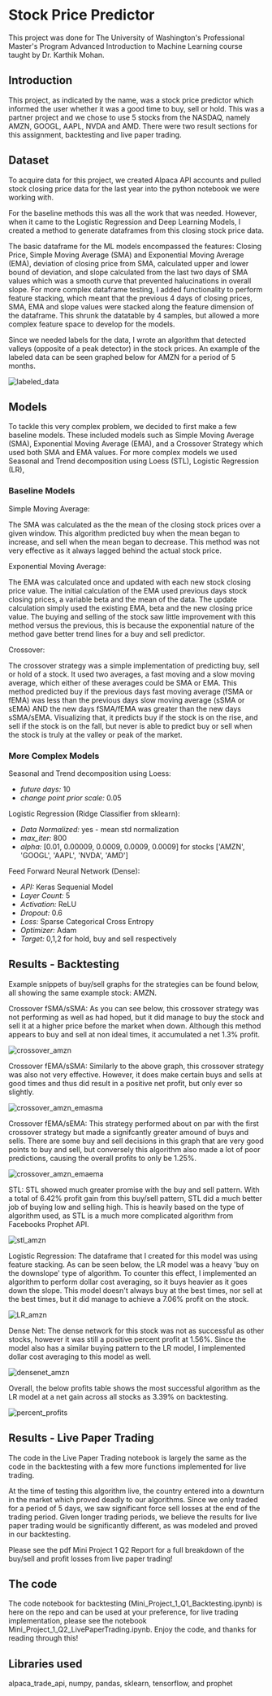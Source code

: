 # Stock Price Predictor

This project was done for The University of Washington's Professional Master's Program Advanced Introduction to Machine Learning course taught by Dr. Karthik Mohan.

## Introduction

This project, as indicated by the name, was a stock price predictor which informed the user whether it was a good time to buy, sell or hold. This was a partner project and we chose to use 5 stocks from the NASDAQ, namely AMZN, GOOGL, AAPL, NVDA and AMD. There were two result sections for this assignment, backtesting and live paper trading. 

## Dataset

To acquire data for this project, we created Alpaca API accounts and pulled stock closing price data for the last year into the python notebook we were working with.

For the baseline methods this was all the work that was needed. However, when it came to the Logistic Regression and Deep Learning Models, I created a method to generate dataframes from this closing stock price data. 

The basic dataframe for the ML models encompassed the features: Closing Price, Simple Moving Average (SMA) and Exponential Moving Average (EMA), deviation of closing price from SMA, calculated upper and lower bound of deviation, and slope calculated from the last two days of SMA values which was a smooth curve that prevented halucinations in overall slope.
For more complex dataframe testing, I added functionality to perform feature stacking, which meant that the previous 4 days of closing prices, SMA, EMA and slope values were stacked along the feature dimension of the dataframe. This shrunk the datatable by 4 samples, but allowed a more complex feature space to develop for the models.

Since we needed labels for the data, I wrote an algorithm that detected valleys (opposite of a peak detector) in the stock prices. An example of the labeled data can be seen graphed below for AMZN for a period of 5 months.

![labeled_data](https://user-images.githubusercontent.com/72525765/180095809-5726dd78-b28d-4866-a952-cba00df83b4f.PNG)

## Models

To tackle this very complex problem, we decided to first make a few baseline models. These included models such as Simple Moving Average (SMA), Exponential Moving Average (EMA), and a Crossover Strategy which used both SMA and EMA values. For more complex models we used Seasonal and Trend decomposition using Loess (STL), Logistic Regression (LR), 

### Baseline Models 
Simple Moving Average:

The SMA was calculated as the the mean of the closing stock prices over a given window. This algorithm predicted buy when the mean began to increase, and sell when the mean began to decrease. This method was not very effective as it always lagged behind the actual stock price.

Exponential Moving Average:

The EMA was calculated once and updated with each new stock closing price value. The initial calculation of the EMA used previous days stock closing prices, a variable beta and the mean of the data. The update calculation simply used the existing EMA, beta and the new closing price value. The buying and selling of the stock saw little improvement with this method versus the previous, this is because the exponential nature of the method gave better trend lines for a buy and sell predictor.

Crossover:

The crossover strategy was a simple implementation of predicting buy, sell or hold of a stock. It used two averages, a fast moving and a slow moving average, which either of these averages could be SMA or EMA. This method predicted buy if the previous days fast moving average (fSMA or fEMA) was less than the previous days slow moving average (sSMA or sEMA) AND the new days fSMA/fEMA was greater than the new days sSMA/sEMA. Visualizing that, it predicts buy if the stock is on the rise, and sell if the stock is on the fall, but never is able to predict buy or sell when the stock is truly at the valley or peak of the market.

### More Complex Models

Seasonal and Trend decomposition using Loess:
- *future days:* 10
- *change point prior scale:* 0.05

Logistic Regression (Ridge Classifier from sklearn):

- *Data Normalized:* yes - mean std normalization
- *max_iter:* 800
- *alpha:* [0.01, 0.00009, 0.0009, 0.0009, 0.0009] for stocks ['AMZN', 'GOOGL', 'AAPL', 'NVDA', 'AMD']

Feed Forward Neural Network (Dense):

- *API:* Keras Sequenial Model
- *Layer Count:* 5
- *Activation:* ReLU
- *Dropout:* 0.6
- *Loss:* Sparse Categorical Cross Entropy
- *Optimizer:* Adam
- *Target:* 0,1,2 for hold, buy and sell respectively

## Results - Backtesting

Example snippets of buy/sell graphs for the strategies can be found below, all showing the same example stock: AMZN. 

Crossover fSMA/sSMA: As you can see below, this crossover strategy was not performing as well as had hoped, but it did manage to buy the stock and sell it at a higher price before the market when down. Although this method appears to buy and sell at non ideal times, it accumulated a net 1.3% profit. 

![crossover_amzn](https://user-images.githubusercontent.com/72525765/180101545-c6d9436f-87d0-4ea0-bb10-a776e1c11d6f.PNG)

Crossover fEMA/sSMA: Similarly to the above graph, this crossover strategy was also not very effective. However, it does make certain buys and sells at good times and thus did result in a positive net profit, but only ever so slightly.

![crossover_amzn_emasma](https://user-images.githubusercontent.com/72525765/180102347-d419a7c4-1624-48eb-a7a5-d2c938d6b81f.PNG)

Crossover fEMA/sEMA: This strategy performed about on par with the first crossover strategy but made a signifcantly greater amound of buys and sells. There are some buy and sell decisions in this graph that are very good points to buy and sell, but conversely this algorithm also made a lot of poor predictions, causing the overall profits to only be 1.25%.

![crossover_amzn_emaema](https://user-images.githubusercontent.com/72525765/180102616-915ccaee-7ebc-4f29-96f4-99f870d70fd9.PNG)

STL: STL showed much greater promise with the buy and sell pattern. With a total of 6.42% profit gain from this buy/sell pattern, STL did a much better job of buying low and selling high. This is heavily based on the type of algorithm used, as STL is a much more complicated algorithm from Facebooks Prophet API. 

![stl_amzn](https://user-images.githubusercontent.com/72525765/180103241-ae3150d2-bc65-4e8d-9990-5720a1c40db0.PNG)

Logistic Regression: The dataframe that I created for this model was using feature stacking. As can be seen below, the LR model was a heavy 'buy on the downslope' type of algorithm. To counter this effect, I implemented an algorithm to perform dollar cost averaging, so it buys heavier as it goes down the slope. This model doesn't always buy at the best times, nor sell at the best times, but it did manage to achieve a 7.06% profit on the stock. 

![LR_amzn](https://user-images.githubusercontent.com/72525765/180103565-59a446e1-fc4e-46ef-9bf8-2c2ae8d85192.PNG)

Dense Net: The dense network for this stock was not as successful as other stocks, however it was still a positive percent profit at 1.56%. Since the model also has a similar buying pattern to the LR model, I implemented dollar cost averaging to this model as well. 

![densenet_amzn](https://user-images.githubusercontent.com/72525765/180104280-d08f2961-382d-4d01-a2c8-3ab571baaa29.PNG)

Overall, the below profits table shows the most successful algorithm as the LR model at a net gain across all stocks as 3.39% on backtesting. 

![percent_profits](https://user-images.githubusercontent.com/72525765/180104482-2ca26b6f-1e85-4b02-aeea-100a00fd8760.PNG)

## Results - Live Paper Trading

The code in the Live Paper Trading notebook is largely the same as the code in the backtesting with a few more functions implemented for live trading.

At the time of testing this algorithm live, the country entered into a downturn in the market which proved deadly to our algorithms. Since we only traded for a period of 5 days, we saw significant force sell losses at the end of the trading period. Given longer trading periods, we believe the results for live paper trading would be significantly different, as was modeled and proved in our backtesting.

Please see the pdf Mini Project 1 Q2 Report for a full breakdown of the buy/sell and profit losses from live paper trading!

## The code
The code notebook for backtesting (Mini_Project_1_Q1_Backtesting.ipynb) is here on the repo and can be used at your preference, for live trading implementation, please see the notebook Mini_Project_1_Q2_LivePaperTrading.ipynb. Enjoy the code, and thanks for reading through this!

## Libraries used
alpaca_trade_api, numpy, pandas, sklearn, tensorflow, and prophet

